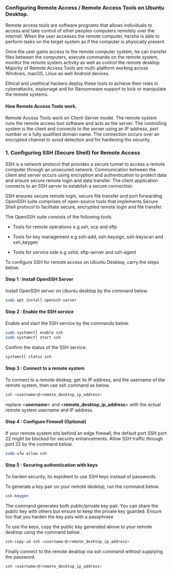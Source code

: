 ### Configuring Remote Access / Remote Access Tools on Ubuntu Desktop.

Remote access tools are software programs that allows individuals to access and take control of other peoples computers remotely over the internet. When the user accesses the remote computer, he/she is able to perform tasks on the target system as if the computer is physically present.

Once the user gains access to the remote computer system, he can transfer files between the computers, execute commands on the remote system, monitor the remote system activity as well as control the remote desktop. Majority of  Remote Access Tools are multi-platform working across Windows, macOS, Linux as well Android devices.

Ethical and unethical hackers deploy these tools to achieve their roles in cyberattacks, espionage and for Ransomware support to lock or manipulate the remote systems.

#### How Remote Access Tools work.

Remote Access Tools work on Client-Server model. The remote system runs the remote access tool software and acts as the server. The controlling system is the client and connects to the server using an IP address, port number or a fully qualified domain name. The connection occurs over an encrypted channel to avoid detection and for hardening the security.

### 1. Configuring SSH (Secure Shell) for Remote Access

SSH is a network protocol that provides a secure tunnel to access a remote computer through an unsecured network. Communication between the client and server occurs using encryption and authentication to protect data and ensure secure remote login and data transfer. The client application connects to an SSH server to establish a secure connection.

SSH ensures secure remote login, secure file transfer and port forwarding. OpenSSH suite comprises of open-source tools that implements Secure Shell protocol to facilitate secure, encrypted remote login and file transfer.

The OpenSSH suite consists of the following tools.

- Tools for remote operations e.g ssh, scp and sftp

- Tools for key management e.g ssh-add, ssh-keysign, ssh-keyscan and ssh_keygen

- Tools for service side e.g sshd, sftp-server and ssh-agent

To configure SSH for remote access on Ubuntu Desktop, carry the steps below.

#### Step 1 : Install OpenSSH Server

Install OpenSSH server on Ubuntu desktop by the command below.

```bash
sudo apt install openssh-server
```

#### Step 2 : Enable the SSH service

Enable and start the SSH service by the commands below.

```bash
sudo systemctl enable ssh
sudo systemctl start ssh
```

Confirm the status of the SSH service.

```bash
systemctl status ssh
```

#### Step 3 : Connect to a remote system

To connect to a remote deskop, get its IP address, and the username of the remote system, then use ssh command as below.

```bash
ssh <username>@<remote_desktop_ip_address>
```

replace <**username**> and <**remote_desktop_ip_address**> with the actual remote system username and IP address.

#### Step 4 : Configure Firewall (Optional)

If your remote system sits behind an edge firewall, the default port SSH port 22 might be blocked for security enhancements. Allow SSH traffic through port 22 by the command below.

```bash
sudo ufw allow ssh
```

#### Step 5 : Securing authentication with keys

To harden security, its expidient to use SSH keys instead of passwords.

To generate a key pair on your remote desktop, run the command below.

```bash
ssh-keygen
```

The command generates both public/private key pair. You can share the public key with others but ensure to keep the private key guarded. Ensure too that you harden the key pais with a passphrase

To use the keys, copy the public key generated above to your remote desktop using the command below.

```bash
ssh-copy-id ssh <username>@<remote_desktop_ip_address>
```

Finally connect to the remote desktop via ssh command without supplying the password.

```bash
ssh <username>@<remote_desktop_ip_address>
```

